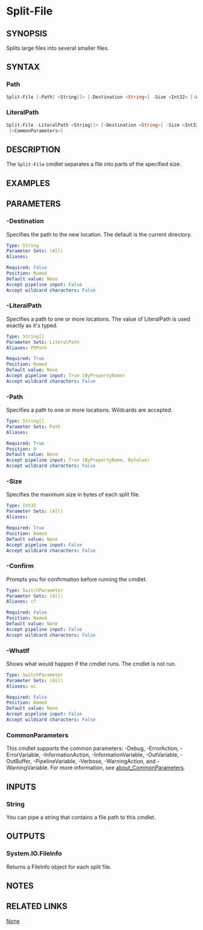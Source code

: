 ﻿---
external help file: PoshToolbox-help.xml
Module Name: PoshToolbox
online version: https://gitlab.com/PoshAJ/PoshToolbox/-/blob/main/docs/Split-File.md
schema: 2.0.0
---

# Split-File

## SYNOPSIS

Splits large files into several smaller files.

## SYNTAX

### Path

```powershell
Split-File [-Path] <String[]> [-Destination <String>] -Size <Int32> [-WhatIf] [-Confirm] [<CommonParameters>]
```

### LiteralPath

```powershell
Split-File -LiteralPath <String[]> [-Destination <String>] -Size <Int32> [-WhatIf] [-Confirm]
 [<CommonParameters>]
```

## DESCRIPTION

The `Split-File` cmdlet separates a file into parts of the specified size.

## EXAMPLES

## PARAMETERS

### -Destination

Specifies the path to the new location. The default is the current directory.

```yaml
Type: String
Parameter Sets: (All)
Aliases:

Required: False
Position: Named
Default value: None
Accept pipeline input: False
Accept wildcard characters: False
```

### -LiteralPath

Specifies a path to one or more locations. The value of LiteralPath is used exactly as it's typed.

```yaml
Type: String[]
Parameter Sets: LiteralPath
Aliases: PSPath

Required: True
Position: Named
Default value: None
Accept pipeline input: True (ByPropertyName)
Accept wildcard characters: False
```

### -Path

Specifies a path to one or more locations. Wildcards are accepted.

```yaml
Type: String[]
Parameter Sets: Path
Aliases:

Required: True
Position: 0
Default value: None
Accept pipeline input: True (ByPropertyName, ByValue)
Accept wildcard characters: False
```

### -Size

Specifies the maximum size in bytes of each split file.

```yaml
Type: Int32
Parameter Sets: (All)
Aliases:

Required: True
Position: Named
Default value: None
Accept pipeline input: False
Accept wildcard characters: False
```

### -Confirm

Prompts you for confirmation before running the cmdlet.

```yaml
Type: SwitchParameter
Parameter Sets: (All)
Aliases: cf

Required: False
Position: Named
Default value: None
Accept pipeline input: False
Accept wildcard characters: False
```

### -WhatIf

Shows what would happen if the cmdlet runs. The cmdlet is not run.

```yaml
Type: SwitchParameter
Parameter Sets: (All)
Aliases: wi

Required: False
Position: Named
Default value: None
Accept pipeline input: False
Accept wildcard characters: False
```

### CommonParameters

This cmdlet supports the common parameters: -Debug, -ErrorAction, -ErrorVariable, -InformationAction, -InformationVariable, -OutVariable, -OutBuffer, -PipelineVariable, -Verbose, -WarningAction, and -WarningVariable. For more information, see [about_CommonParameters](http://go.microsoft.com/fwlink/?LinkID=113216).

## INPUTS

### String

You can pipe a string that contains a file path to this cmdlet.

## OUTPUTS

### System.IO.FileInfo

Returns a FileInfo object for each split file.

## NOTES

## RELATED LINKS

[None]()

